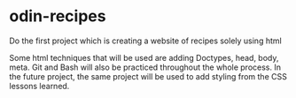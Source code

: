 # odin-recipes

<!-- Before the project starts -->
Do the first project which is creating a website of recipes solely using html

Some html techniques that will be used are adding Doctypes, head, body, meta.
Git and Bash will also be practiced throughout the whole process.
In the future project, the same project will be used to add styling from the CSS lessons learned.

<!-- During the project -->

<!-- After the project -->